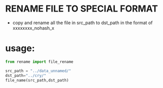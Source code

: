 # RENAME FILE TO SPECIAL FORMAT 
* copy and rename all the file in src_path to dst_path in the format of xxxxxxxx_nohash_x

# usage:
```python
from rename import file_rename

src_path = "../data_unnamed/"
dst_path="../cry/"
file_name(src_path,dst_path)

